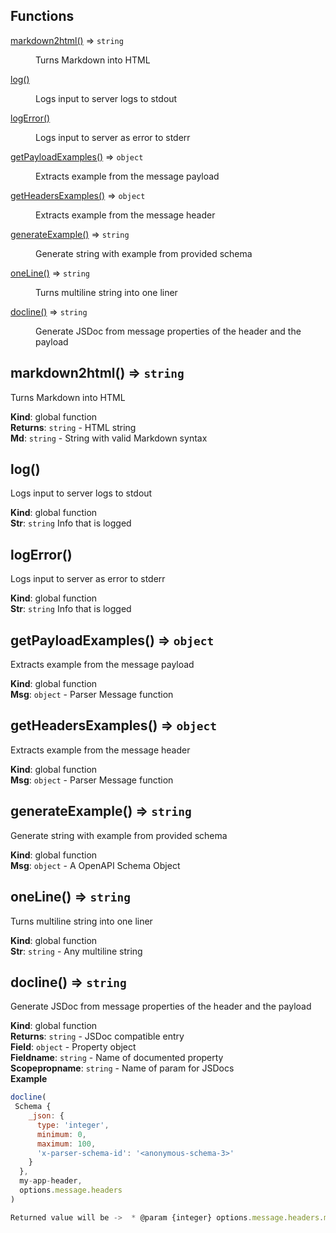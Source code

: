 ## Functions

<dl>
<dt><a href="#markdown2html">markdown2html()</a> ⇒ <code>string</code></dt>
<dd><p>Turns Markdown into HTML</p>
</dd>
<dt><a href="#log">log()</a></dt>
<dd><p>Logs input to server logs to stdout</p>
</dd>
<dt><a href="#logError">logError()</a></dt>
<dd><p>Logs input to server as error to stderr</p>
</dd>
<dt><a href="#getPayloadExamples">getPayloadExamples()</a> ⇒ <code>object</code></dt>
<dd><p>Extracts example from the message payload</p>
</dd>
<dt><a href="#getHeadersExamples">getHeadersExamples()</a> ⇒ <code>object</code></dt>
<dd><p>Extracts example from the message header</p>
</dd>
<dt><a href="#generateExample">generateExample()</a> ⇒ <code>string</code></dt>
<dd><p>Generate string with example from provided schema</p>
</dd>
<dt><a href="#oneLine">oneLine()</a> ⇒ <code>string</code></dt>
<dd><p>Turns multiline string into one liner</p>
</dd>
<dt><a href="#docline">docline()</a> ⇒ <code>string</code></dt>
<dd><p>Generate JSDoc from message properties of the header and the payload</p>
</dd>
</dl>

<a name="markdown2html"></a>

## markdown2html() ⇒ <code>string</code>
Turns Markdown into HTML

**Kind**: global function  
**Returns**: <code>string</code> - HTML string  
**Md**: <code>string</code> - String with valid Markdown syntax  
<a name="log"></a>

## log()
Logs input to server logs to stdout

**Kind**: global function  
**Str**: <code>string</code> Info that is logged  
<a name="logError"></a>

## logError()
Logs input to server as error to stderr

**Kind**: global function  
**Str**: <code>string</code> Info that is logged  
<a name="getPayloadExamples"></a>

## getPayloadExamples() ⇒ <code>object</code>
Extracts example from the message payload

**Kind**: global function  
**Msg**: <code>object</code> - Parser Message function  
<a name="getHeadersExamples"></a>

## getHeadersExamples() ⇒ <code>object</code>
Extracts example from the message header

**Kind**: global function  
**Msg**: <code>object</code> - Parser Message function  
<a name="generateExample"></a>

## generateExample() ⇒ <code>string</code>
Generate string with example from provided schema

**Kind**: global function  
**Msg**: <code>object</code> - A OpenAPI Schema Object  
<a name="oneLine"></a>

## oneLine() ⇒ <code>string</code>
Turns multiline string into one liner

**Kind**: global function  
**Str**: <code>string</code> - Any multiline string  
<a name="docline"></a>

## docline() ⇒ <code>string</code>
Generate JSDoc from message properties of the header and the payload

**Kind**: global function  
**Returns**: <code>string</code> - JSDoc compatible entry  
**Field**: <code>object</code> - Property object  
**Fieldname**: <code>string</code> - Name of documented property  
**Scopepropname**: <code>string</code> - Name of param for JSDocs  
**Example**  
```js
docline(
 Schema {
    _json: {
      type: 'integer',
      minimum: 0,
      maximum: 100,
      'x-parser-schema-id': '<anonymous-schema-3>'
    }
  },
  my-app-header,
  options.message.headers
)

Returned value will be ->  * @param {integer} options.message.headers.my-app-header
```
